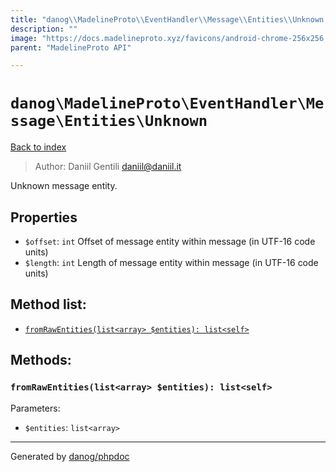 ```yaml
---
title: "danog\\MadelineProto\\EventHandler\\Message\\Entities\\Unknown: Unknown message entity."
description: ""
image: "https://docs.madelineproto.xyz/favicons/android-chrome-256x256.png"
parent: "MadelineProto API"

---
```

# `danog\MadelineProto\EventHandler\Message\Entities\Unknown`
[Back to index](../../../../../index.html)

> Author: Daniil Gentili <daniil@daniil.it>  
  

Unknown message entity.  



## Properties
* `$offset`: `int` Offset of message entity within message (in UTF-16 code units)
* `$length`: `int` Length of message entity within message (in UTF-16 code units)

## Method list:
* [`fromRawEntities(list<array> $entities): list<self>`](#fromRawEntities)

## Methods:
### <a name="fromRawEntities"></a> `fromRawEntities(list<array> $entities): list<self>`




Parameters:

* `$entities`: `list<array>`   



---
Generated by [danog/phpdoc](https://phpdoc.daniil.it)
